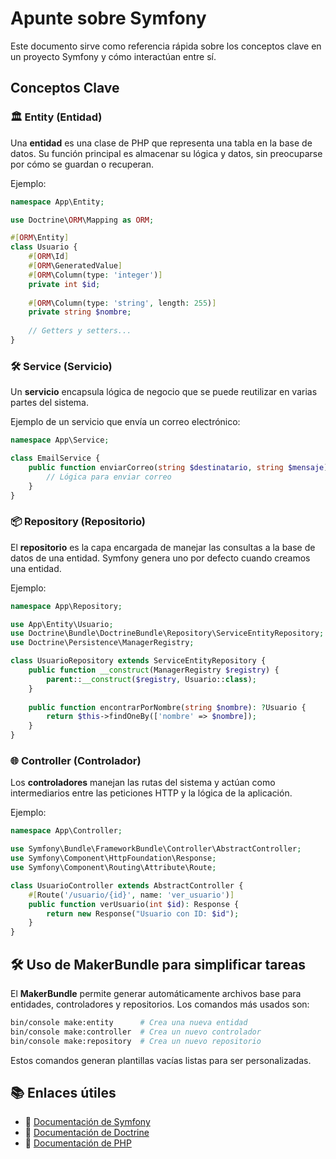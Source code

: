 # Apunte sobre Symfony

Este documento sirve como referencia rápida sobre los conceptos clave en un proyecto Symfony y cómo interactúan entre sí.

## Conceptos Clave

### 🏛 Entity (Entidad)
Una **entidad** es una clase de PHP que representa una tabla en la base de datos. Su función principal es almacenar su lógica y datos, sin preocuparse por cómo se guardan o recuperan.

Ejemplo:
```php
namespace App\Entity;

use Doctrine\ORM\Mapping as ORM;

#[ORM\Entity]
class Usuario {
    #[ORM\Id]
    #[ORM\GeneratedValue]
    #[ORM\Column(type: 'integer')]
    private int $id;
    
    #[ORM\Column(type: 'string', length: 255)]
    private string $nombre;
    
    // Getters y setters...
}
```

### 🛠 Service (Servicio)
Un **servicio** encapsula lógica de negocio que se puede reutilizar en varias partes del sistema. 

Ejemplo de un servicio que envía un correo electrónico:
```php
namespace App\Service;

class EmailService {
    public function enviarCorreo(string $destinatario, string $mensaje): void {
        // Lógica para enviar correo
    }
}
```

### 📦 Repository (Repositorio)
El **repositorio** es la capa encargada de manejar las consultas a la base de datos de una entidad. Symfony genera uno por defecto cuando creamos una entidad.

Ejemplo:
```php
namespace App\Repository;

use App\Entity\Usuario;
use Doctrine\Bundle\DoctrineBundle\Repository\ServiceEntityRepository;
use Doctrine\Persistence\ManagerRegistry;

class UsuarioRepository extends ServiceEntityRepository {
    public function __construct(ManagerRegistry $registry) {
        parent::__construct($registry, Usuario::class);
    }
    
    public function encontrarPorNombre(string $nombre): ?Usuario {
        return $this->findOneBy(['nombre' => $nombre]);
    }
}
```

### 🌐 Controller (Controlador)
Los **controladores** manejan las rutas del sistema y actúan como intermediarios entre las peticiones HTTP y la lógica de la aplicación.

Ejemplo:
```php
namespace App\Controller;

use Symfony\Bundle\FrameworkBundle\Controller\AbstractController;
use Symfony\Component\HttpFoundation\Response;
use Symfony\Component\Routing\Attribute\Route;

class UsuarioController extends AbstractController {
    #[Route('/usuario/{id}', name: 'ver_usuario')]
    public function verUsuario(int $id): Response {
        return new Response("Usuario con ID: $id");
    }
}
```

## 🛠 Uso de MakerBundle para simplificar tareas
El **MakerBundle** permite generar automáticamente archivos base para entidades, controladores y repositorios. Los comandos más usados son:

```bash
bin/console make:entity      # Crea una nueva entidad
bin/console make:controller  # Crea un nuevo controlador
bin/console make:repository  # Crea un nuevo repositorio
```

Estos comandos generan plantillas vacías listas para ser personalizadas.

## 📚 Enlaces útiles
- 📖 [Documentación de Symfony](https://symfony.com/doc/current/index.html)
- 📖 [Documentación de Doctrine](https://www.doctrine-project.org/projects/orm.html)
- 📖 [Documentación de PHP](https://www.php.net/docs.php)
